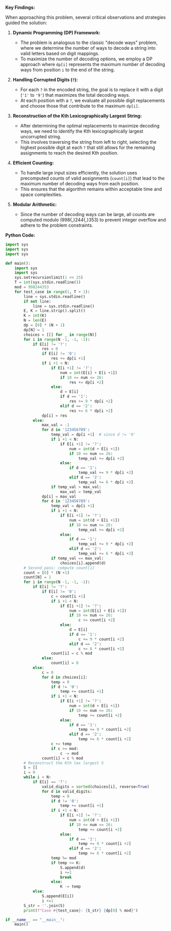 **Key Findings:**

When approaching this problem, several critical observations and strategies guided the solution:

1. **Dynamic Programming (DP) Framework:**
   - The problem is analogous to the classic "decode ways" problem, where we determine the number of ways to decode a string into valid letters based on digit mappings.
   - To maximize the number of decoding options, we employ a DP approach where `dp[i]` represents the maximum number of decoding ways from position `i` to the end of the string.

2. **Handling Corrupted Digits (`?`):**
   - For each `?` in the encoded string, the goal is to replace it with a digit (`'1'` to `'9'`) that maximizes the total decoding ways.
   - At each position with a `?`, we evaluate all possible digit replacements and choose those that contribute to the maximum `dp[i]`.

3. **Reconstruction of the Kth Lexicographically Largest String:**
   - After determining the optimal replacements to maximize decoding ways, we need to identify the Kth lexicographically largest uncorrupted string.
   - This involves traversing the string from left to right, selecting the highest possible digit at each `?` that still allows for the remaining assignments to reach the desired Kth position.

4. **Efficient Counting:**
   - To handle large input sizes efficiently, the solution uses precomputed counts of valid assignments (`count[i]`) that lead to the maximum number of decoding ways from each position.
   - This ensures that the algorithm remains within acceptable time and space complexities.

5. **Modular Arithmetic:**
   - Since the number of decoding ways can be large, all counts are computed modulo \(998{,}244{,}353\) to prevent integer overflow and adhere to the problem constraints.

**Python Code:**

```python
import sys
import sys
import sys

def main():
    import sys
    import sys
    sys.setrecursionlimit(1 << 25)
    T = int(sys.stdin.readline())
    mod = 998244353
    for test_case in range(1, T + 1):
        line = sys.stdin.readline()
        if not line:
            line = sys.stdin.readline()
        E, K = line.strip().split()
        K = int(K)
        N = len(E)
        dp = [0] * (N + 1)
        dp[N] = 1
        choices = [[] for _ in range(N)]
        for i in range(N -1, -1, -1):
            if E[i] != '?':
                res = 0
                if E[i] != '0':
                    res += dp[i +1]
                if i +1 < N:
                    if E[i +1] != '?':
                        num = int(E[i] + E[i +1])
                        if 10 <= num <= 26:
                            res += dp[i +2]
                    else:
                        d = E[i]
                        if d == '1':
                            res += 9 * dp[i +2]
                        elif d == '2':
                            res += 6 * dp[i +2]
                dp[i] = res
            else:
                max_val = -1
                for d in '123456789':
                    temp_val = dp[i +1]  # since d != '0'
                    if i +1 < N:
                        if E[i +1] != '?':
                            num = int(d + E[i +1])
                            if 10 <= num <= 26:
                                temp_val += dp[i +2]
                        else:
                            if d == '1':
                                temp_val += 9 * dp[i +2]
                            elif d == '2':
                                temp_val += 6 * dp[i +2]
                    if temp_val > max_val:
                        max_val = temp_val
                dp[i] = max_val
                for d in '123456789':
                    temp_val = dp[i +1]
                    if i +1 < N:
                        if E[i +1] != '?':
                            num = int(d + E[i +1])
                            if 10 <= num <= 26:
                                temp_val += dp[i +2]
                        else:
                            if d == '1':
                                temp_val += 9 * dp[i +2]
                            elif d == '2':
                                temp_val += 6 * dp[i +2]
                    if temp_val == max_val:
                        choices[i].append(d)
        # Second pass: compute count[i]
        count = [0] * (N +1)
        count[N] = 1
        for i in range(N -1, -1, -1):
            if E[i] != '?':
                if E[i] != '0':
                    c = count[i +1]
                    if i +1 < N:
                        if E[i +1] != '?':
                            num = int(E[i] + E[i +1])
                            if 10 <= num <= 26:
                                c += count[i +2]
                        else:
                            d = E[i]
                            if d == '1':
                                c += 9 * count[i +2]
                            elif d == '2':
                                c += 6 * count[i +2]
                    count[i] = c % mod
                else:
                    count[i] = 0
            else:
                c = 0
                for d in choices[i]:
                    temp = 0
                    if d != '0':
                        temp += count[i +1]
                    if i +1 < N:
                        if E[i +1] != '?':
                            num = int(d + E[i +1])
                            if 10 <= num <= 26:
                                temp += count[i +2]
                        else:
                            if d == '1':
                                temp += 9 * count[i +2]
                            elif d == '2':
                                temp += 6 * count[i +2]
                    c += temp
                    if c >= mod:
                        c -= mod
                count[i] = c % mod
        # Reconstruct the Kth lex largest S
        S = []
        i = 0
        while i < N:
            if E[i] == '?':
                valid_digits = sorted(choices[i], reverse=True)
                for d in valid_digits:
                    temp = 0
                    if d != '0':
                        temp += count[i +1]
                    if i +1 < N:
                        if E[i +1] != '?':
                            num = int(d + E[i +1])
                            if 10 <= num <= 26:
                                temp += count[i +2]
                        else:
                            if d == '1':
                                temp += 9 * count[i +2]
                            elif d == '2':
                                temp += 6 * count[i +2]
                    temp %= mod
                    if temp >= K:
                        S.append(d)
                        i +=1
                        break
                    else:
                        K -= temp
            else:
                S.append(E[i])
                i +=1
        S_str = ''.join(S)
        print(f"Case #{test_case}: {S_str} {dp[0] % mod}")

if __name__ == "__main__":
    main()
```